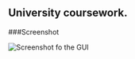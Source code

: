 ## University coursework.

###Screenshot

![Screenshot fo the GUI](screenshot.png=true "Screenshot")
